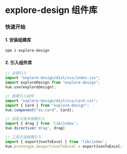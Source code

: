 # explore-design 组件库

### 快速开始

#### 1. 安装组建库

```bash
npm i explore-design
```

#### 2. 引入组件库

```javascript
// 全部引入
import "explore-design/dist/css/index.css";
import exploreDesign from "explore-design";
Vue.use(exploreDesign);

// 按需引入组件
import "explore-design/dist/css/card.css";
import { Card } from "explore-design";
Vue.component("ex-card", Card);

// 自定义指令按需引入
import { drag } from 'lib/index';
Vue.directive('drag', drag)

// 工具方法按需引入
import { exportJsonToExcel } from 'lib/index';
Vue.prototype.$exportJsonToExcel = exportJsonToExcel;
```
